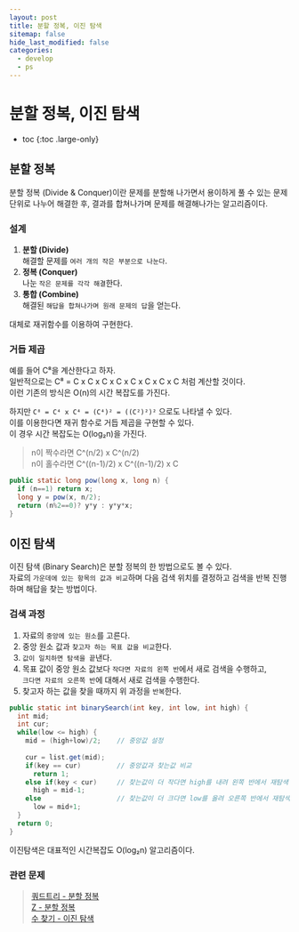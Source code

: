 ```yaml
---
layout: post
title: 분할 정복, 이진 탐색
sitemap: false
hide_last_modified: false
categories:
  - develop
  - ps
---
```

# 분할 정복, 이진 탐색

* toc
{:toc .large-only}

## 분할 정복
분할 정복 (Divide & Conquer)이란 문제를 분할해 나가면서 용이하게 풀 수 있는 문제 단위로 나누어 해결한 후, 결과를 합쳐나가며 문제를 해결해나가는 알고리즘이다.

### 설계
1. **분할 (Divide)**  
해결할 문제를 `여러 개의 작은 부분으로 나눈다`.
2. **정복 (Conquer)**  
나눈 `작은 문제를 각각 해결`한다.
3. **통합 (Combine)**  
해결된 `해답을 합쳐나가며 원래 문제의 답`을 얻는다.

대체로 재귀함수를 이용하여 구현한다.

### 거듭 제곱
예를 들어 C⁸을 계산한다고 하자.  
일반적으로는 C⁸ = C x C x C x C x C x C x C x C 처럼 계산할 것이다.  
이런 기존의 방식은 O(n)의 시간 복잡도를 가진다.  

하지만 `C⁸ = C⁴ x C⁴ = (C⁴)² = ((C²)²)²` 으로도 나타낼 수 있다.  
이를 이용한다면 재귀 함수로 거듭 제곱을 구현할 수 있다.  
이 경우 시간 복잡도는 O(log₂n)을 가진다.

> n이 짝수라면 C^(n/2) x C^(n/2)  
n이 홀수라면 C^((n-1)/2) x C^((n-1)/2) x C

```java
public static long pow(long x, long n) {
  if (n==1) return x;
  long y = pow(x, n/2);
  return (n%2==0)? y*y : y*y*x;
}
```

## 이진 탐색
이진 탐색 (Binary Search)은 분할 정복의 한 방법으로도 볼 수 있다.  
자료의 `가운데에 있는 항목의 값과 비교`하며 다음 검색 위치를 결정하고 검색을 반복 진행하며 해답을 찾는 방법이다.

### 검색 과정
1. 자료의 `중앙에 있는 원소`를 고른다.
2. 중앙 원소 값과 `찾고자 하는 목표 값을 비교`한다.
3. `값이 일치하면 탐색을 끝`낸다.
4. 목표 값이 중앙 원소 값보다 `작다면 자료의 왼쪽 반`에서 새로 검색을 수행하고,  
`크다면 자료의 오른쪽 반`에 대해서 새로 검색을 수행한다.
5. 찾고자 하는 값을 찾을 때까지 위 과정을 `반복`한다.

```java
public static int binarySearch(int key, int low, int high) {
  int mid;
  int cur;
  while(low <= high) {
    mid = (high+low)/2;    // 중앙값 설정
    
    cur = list.get(mid);
    if(key == cur)         // 중앙값과 찾는값 비교
      return 1;
    else if(key < cur)     // 찾는값이 더 작다면 high를 내려 왼쪽 반에서 재탐색
      high = mid-1;
    else                   // 찾는값이 더 크다면 low를 올려 오른쪽 반에서 재탐색
      low = mid+1;
  }
  return 0;
}
```
이진탐색은 대표적인 시간복잡도 O(log₂n) 알고리즘이다.

### 관련 문제 

> [쿼드트리 - 분할 정복](https://www.acmicpc.net/problem/1992)  
[Z - 분할 정복](https://www.acmicpc.net/problem/1074)  
[수 찾기 - 이진 탐색](https://www.acmicpc.net/problem/1920)  
